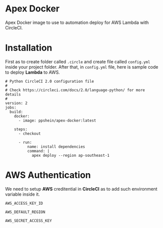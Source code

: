 # Apex Docker
Apex Docker image to use to automation deploy for AWS Lambda with CircleCI.

# Installation

First as to create folder called `.circle` and create file called `config.yml` inside your project folder. After that, in `config.yml` file, here is sample code to deploy **Lambda** to AWS.

```
# Python CircleCI 2.0 configuration file
#
# Check https://circleci.com/docs/2.0/language-python/ for more details
#
version: 2
jobs:
  build:
    docker:
      - image: ppshein/apex-docker:latest

    steps:
      - checkout

      - run:
          name: install dependencies
          command: |
            apex deploy --region ap-southeast-1
```

# AWS Authentication

We need to setup **AWS** creditential in **CircleCI** as to add such environment variable inside it.

`AWS_ACCESS_KEY_ID`

`AWS_DEFAULT_REGION`

`AWS_SECRET_ACCESS_KEY`
